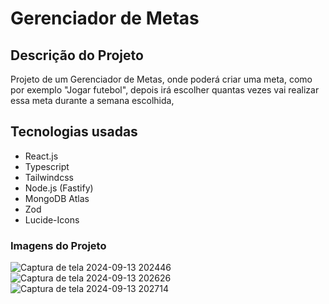 # Gerenciador de Metas

## Descrição do Projeto
Projeto de um Gerenciador de Metas, onde poderá criar uma meta, como por exemplo "Jogar futebol", depois irá escolher quantas vezes vai realizar essa meta durante a semana escolhida, 

## Tecnologias usadas 
 - React.js
 - Typescript
 - Tailwindcss
 - Node.js (Fastify)
 - MongoDB Atlas
 - Zod
 - Lucide-Icons

### Imagens do Projeto
![Captura de tela 2024-09-13 202446](https://github.com/user-attachments/assets/6ef458c2-68d4-452a-940b-96073fbaf2c4)
![Captura de tela 2024-09-13 202626](https://github.com/user-attachments/assets/7256ba80-a641-49f1-9faf-216289032be0)
![Captura de tela 2024-09-13 202714](https://github.com/user-attachments/assets/1e809346-e3f7-4ec4-aa65-8330073201b4)
